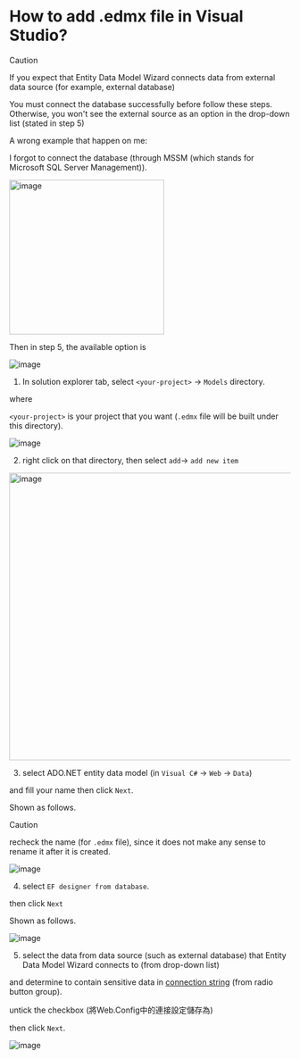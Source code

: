 # How to add .edmx file in Visual Studio?
> [!CAUTION]
> If you expect that Entity Data Model Wizard connects data from external data source (for example, external database)
>
> You must connect the database successfully before follow these steps. Otherwise, you won't see the external source as an option in the drop-down list (stated in step 5)
>
> A wrong example that happen on me:
>
> I forgot to connect the database (through MSSM (which stands for Microsoft SQL Server Management)).
>
> <img width="277" alt="image" src="https://github.com/user-attachments/assets/a62a17ee-01b3-45b1-97f1-b944b20f120f" />
> 
> Then in step 5, the available option is
>
> ![image](https://github.com/user-attachments/assets/c6983bdd-f35f-4c67-9481-5b6a320c246a)
 

1. In solution explorer tab, select `<your-project>` -> `Models` directory.

where 

`<your-project>` is your project that you want (`.edmx` file will be built under this directory).

![image](https://github.com/user-attachments/assets/fe3633dc-2450-4324-83d9-4a4a533ef39a)

2. right click on that directory, then select `add`-> `add new item`
   
<img width="515" alt="image" src="https://github.com/user-attachments/assets/66e35508-8bd9-4765-b2f6-3ea374df8db3" />

3. select ADO.NET entity data model (in `Visual C#` -> `Web` -> `Data`)

and fill your name then click `Next`.

Shown as follows.

> [!CAUTION]
> recheck the name (for `.edmx` file), since it does not make any sense to rename it after it is created.

![image](https://github.com/user-attachments/assets/c52e35fb-204e-4b8c-b6ff-07aca61ce214)

4. select `EF designer from database`.

then click `Next`

Shown as follows.

![image](https://github.com/user-attachments/assets/1b4979fe-bc96-4998-8e21-cebd26e6b940)

5. select the data from data source (such as external database) that Entity Data Model Wizard connects to (from drop-down list)

and determine to contain sensitive data in [connection string](https://learn.microsoft.com/en-us/aspnet/mvc/overview/getting-started/introduction/creating-a-connection-string) (from radio button group).

untick the checkbox (將Web.Config中的連接設定儲存為)

then click `Next`.

![image](https://github.com/user-attachments/assets/e524e0b0-14df-45d2-8e18-71d91480cf6c)
